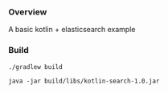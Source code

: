 ### Overview

A basic kotlin + elasticsearch example

### Build

```
./gradlew build

java -jar build/libs/kotlin-search-1.0.jar

```
